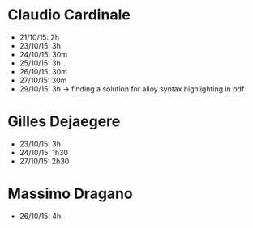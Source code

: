 # Claudio Cardinale
* 21/10/15: 2h
* 23/10/15: 3h
* 24/10/15: 30m
* 25/10/15: 3h
* 26/10/15: 30m
* 27/10/15: 30m
* 29/10/15: 3h -> finding a solution for alloy syntax highlighting in pdf

# Gilles Dejaegere
* 23/10/15: 3h
* 24/10/15: 1h30
* 27/10/15: 2h30

# Massimo Dragano
* 26/10/15: 4h
